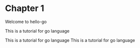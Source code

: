 # Chapter 1
Welcome to hello-go

This is a tutorial for go language  

This is a tutorial for go language 
This is a tutorial for go language 
